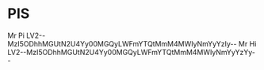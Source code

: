 # PIS
Mr Pi LV2--MzI5ODhhMGUtN2U4Yy00MGQyLWFmYTQtMmM4MWIyNmYyYzIy--
Mr Hi LV2--MzI5ODhhMGUtN2U4Yy00MGQyLWFmYTQtMmM4MWIyNmYyYzYy--
